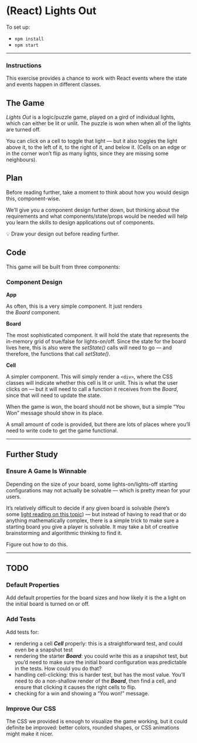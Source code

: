 # **(React) Lights Out**

To set up:
- `npm install`
- `npm start`

---

### Instructions

This exercise provides a chance to work with React events where the state and events happen in different classes.

## **The Game**

*Lights Out* is a logic/puzzle game, played on a gird of individual lights, which can either be lit or unlit. The puzzle is won when when all of the lights are turned off.

You can click on a cell to toggle that light — but it also toggles the light above it, to the left of it, to the right of it, and below it. (Cells on an edge or in the corner won’t flip as many lights, since they are missing some neighbours).

## **Plan**

Before reading further, take a moment to think about how you would design this, component-wise.

We’ll give you a component design further down, but thinking about the requirements and what components/state/props would be needed will help you learn the skills to design applications out of components.

💡 Draw your design out before reading further.

## **Code**

This game will be built from three components: 

### Component Design

**App**

As often, this is a very simple component. It just renders the *Board* component.

**Board**

The most sophisticated component. It will hold the state that represents the in-memory grid of true/false for lights-on/off. Since the state for the board lives here, this is also were the *setState()* calls will need to go — and therefore, the functions that call *setState()*.

**Cell**

A simpler component. This will simply render a `<div>`, where the CSS classes will indicate whether this cell is lit or unlit. This is what the user clicks on — but it will need to call a function it receives from the *Board*, since that will need to update the state.

When the game is won, the board should not be shown, but a simple “You Won” message should show in its place.

A small amount of code is provided, but there are lots of places where you’ll need to write code to get the game functional.

---

## Further Study

### **Ensure A Game Is Winnable**

Depending on the size of your board, some lights-on/lights-off starting configurations may not actually be solvable — which is pretty mean for your users.

It’s relatively difficult to decide if any given board is solvable (here’s some [light reading on this topic](https://ida.mtholyoke.edu/xmlui/bitstream/handle/10166/693/375.pdf?sequence=1&isAllowed=y)) — but instead of having to read that or do anything mathematically complex, there is a simple trick to make sure a starting board you give a player is solvable. It may take a bit of creative brainstorming and algorithmic thinking to find it.

Figure out how to do this.

---

## TODO

### **Default Properties**

Add default properties for the board sizes and how likely it is the a light on the initial board is turned on or off.

### **Add Tests**

Add tests for:

- rendering a cell ***Cell*** properly: this is a straightforward test, and could even be a snapshot test
- rendering the starter ***Board***: you could write this as a snapshot test, but you’d need to make sure the initial board configuration was predictable in the tests. How could you do that?
- handling cell-clicking: this is harder test, but has the most value. You’ll need to do a non-shallow render of the ***Board***, then find a cell, and ensure that clicking it causes the right cells to flip.
- checking for a win and showing a “You won!” message.

### **Improve Our CSS**

The CSS we provided is enough to visualize the game working, but it could definite be improved: better colors, rounded shapes, or CSS animations might make it nicer.